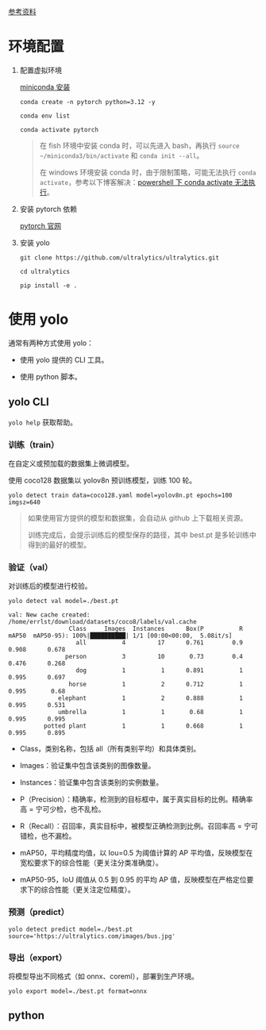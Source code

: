[参考资料](https://zhuanlan.zhihu.com/p/655162922)

# 环境配置

1. 配置虚拟环境

   [miniconda 安装](https://www.anaconda.com/docs/getting-started/miniconda/install#quickstart-install-instructions)

   ```shell
   conda create -n pytorch python=3.12 -y

   conda env list

   conda activate pytorch
   ```

   > 在 fish 环境中安装 conda 时，可以先进入 bash，再执行 `source ~/miniconda3/bin/activate` 和 `conda init --all`。
   >
   > 在 windows 环境安装 conda 时，由于限制策略，可能无法执行 `conda activate`，参考以下博客解决：[powershell 下 conda activate 无法执行](https://blog.csdn.net/u010393510/article/details/130715238)。

2. 安装 pytorch 依赖

   [pytorch 官网](https://pytorch.org/get-started/locally/)

3. 安装 yolo

   ```shell
   git clone https://github.com/ultralytics/ultralytics.git

   cd ultralytics

   pip install -e .
   ```

# 使用 yolo

通常有两种方式使用 yolo：

- 使用 yolo 提供的 CLI 工具。

- 使用 python 脚本。

## yolo CLI

`yolo help` 获取帮助。

### 训练（train）

在自定义或预加载的数据集上微调模型。

使用 coco128 数据集以 yolov8n 预训练模型，训练 100 轮。

```shell
yolo detect train data=coco128.yaml model=yolov8n.pt epochs=100 imgsz=640
```

> 如果使用官方提供的模型和数据集，会自动从 github 上下载相关资源。
>
> 训练完成后，会提示训练后的模型保存的路径，其中 best.pt 是多轮训练中得到的最好的模型。

### 验证（val）

对训练后的模型进行校验。

```shell
yolo detect val model=./best.pt
```

```shell
val: New cache created: /home/errlst/download/datasets/coco8/labels/val.cache
                 Class     Images  Instances      Box(P          R      mAP50  mAP50-95): 100%|██████████| 1/1 [00:00<00:00,  5.08it/s]
                   all          4         17      0.761        0.9      0.908      0.678
                person          3         10       0.73        0.4      0.476      0.268
                   dog          1          1      0.891          1      0.995      0.697
                 horse          1          2      0.712          1      0.995       0.68
              elephant          1          2      0.888          1      0.995      0.531
              umbrella          1          1       0.68          1      0.995      0.995
          potted plant          1          1      0.668          1      0.995      0.895
```

- Class，类别名称，包括 all（所有类别平均）和具体类别。

- Images：验证集中包含该类别的图像数量。

- Instances：验证集中包含该类别的实例数量。

- P（Precision）：精确率，检测到的目标框中，属于真实目标的比例。精确率高 = 宁可少检，也不乱检。

- R（Recall）：召回率，真实目标中，被模型正确检测到比例。召回率高 = 宁可错检，也不漏检。

- mAP50，平均精度均值，以 Iou=0.5 为阈值计算的 AP 平均值，反映模型在宽松要求下的综合性能（更关注分类准确度）。

- mAP50-95，IoU 阈值从 0.5 到 0.95 的平均 AP 值，反映模型在严格定位要求下的综合性能（更关注定位精度）。

### 预测（predict）

```shell
yolo detect predict model=./best.pt source='https://ultralytics.com/images/bus.jpg'
```

### 导出（export）

将模型导出不同格式（如 onnx、coreml），部署到生产环境。

```shell
yolo export model=./best.pt format=onnx
```

## python

